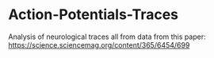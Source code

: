 # Action-Potentials-Traces
Analysis of neurological traces all from data from this paper: https://science.sciencemag.org/content/365/6454/699
